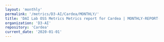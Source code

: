 ```yaml
---
layout: 'monthly'
permalink: '/metrics/D3-AI/Cardea/MONTHLY/'
title: 'DAI Lab OSS Metrics Metrics report for Cardea | MONTHLY-REPORT-2020-01-01'
organization: 'D3-AI'
repository: 'Cardea'
current_date: '2020-01-01'
---
```

